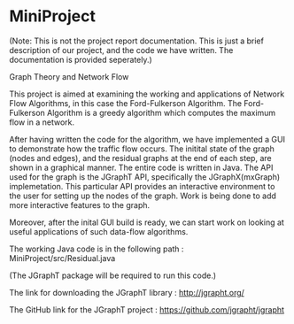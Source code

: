 # MiniProject

(Note: This is not the project report documentation. This is just a brief description of our project, and the code we have written. The documentation is provided seperately.)

Graph Theory and Network Flow

This project is aimed at examining the working and applications of Network Flow Algorithms, in this case the Ford-Fulkerson Algorithm.
The Ford-Fulkerson Algorithm is a greedy algorithm which computes the maximum flow in a network.

After having written the code for the algorithm, we have implemented a GUI to demonstrate how the traffic flow occurs.
The initital state of the graph (nodes and edges), and the residual graphs at the end of each step, are shown in a graphical manner.
The entire code is written in Java. 
The API used for the graph is the JGraphT API, specifically the JGraphX(mxGraph) implemetation.
This particular API provides an interactive environment to the user for setting up the nodes of the graph.
Work is being done to add more interactive features to the graph.

Moreover, after the inital GUI build is ready, we can start work on looking at useful applications of such data-flow algorithms.

The working Java code is in the following path : 
    MiniProject/src/Residual.java

(The JGraphT package will be required to run this code.)
    
The link for downloading the JGraphT library : 
    http://jgrapht.org/

The GitHub link for the JGraphT project : 
   https://github.com/jgrapht/jgrapht
   
